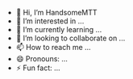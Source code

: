 - 👋 Hi, I’m HandsomeMTT
- 👀 I’m interested in ...
- 🌱 I’m currently learning ...
- 💞️ I’m looking to collaborate on ...
- 📫 How to reach me ...
- 😄 Pronouns: ...
- ⚡ Fun fact: ...

<!---
HandsomeMTT/HandsomeMTT is a ✨ special ✨ repository because its `README.md` (this file) appears on your GitHub profile.
You can click the Preview link to take a look at your changes.
--->
